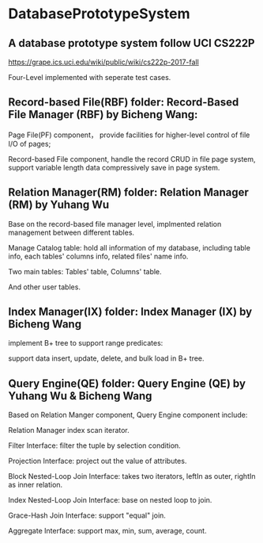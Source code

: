 # DatabasePrototypeSystem

## A database prototype system follow UCI CS222P

https://grape.ics.uci.edu/wiki/public/wiki/cs222p-2017-fall

Four-Level implemented with seperate test cases.

## Record-based File(RBF) folder: Record-Based File Manager (RBF) by Bicheng Wang:

  Page File(PF) component， provide facilities for higher-level control of file I/O of pages;
    
  Record-based File component, handle the record CRUD in file page system, support variable length data compressively save in page system.

## Relation Manager(RM) folder: Relation Manager (RM) by Yuhang Wu

Base on the record-based file manager level, implmented relation management between different tables.
  
Manage Catalog table: hold all information of my database, including table info, each tables' columns info, related files' name info.
  
Two main tables: Tables' table, Columns' table.

And other user tables.

## Index Manager(IX) folder: Index Manager (IX) by Bicheng Wang

implement B+ tree to support range predicates:
  
support data insert, update, delete, and bulk load in B+ tree.


## Query Engine(QE) folder: Query Engine (QE) by Yuhang Wu & Bicheng Wang

Based on Relation Manger component, Query Engine component include:
  
 Relation Manager index scan iterator.
 
 Filter Interface: filter the tuple by selection condition. 
 
 Projection Interface: project out the value of attributes.
 
 Block Nested-Loop Join Interface: takes two iterators, leftIn as outer, rightIn as inner relation.
 
 Index Nested-Loop Join Interface: base on nested loop to join.
 
 Grace-Hash Join Interface: support "equal" join.
 
 Aggregate Interface: support max, min, sum, average, count.
